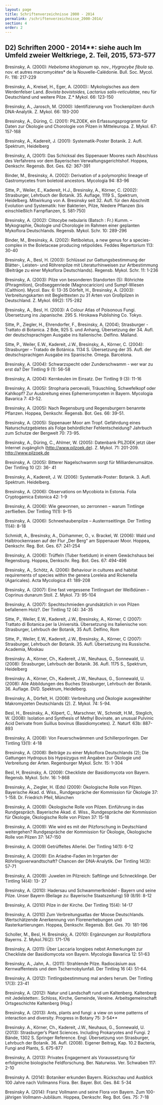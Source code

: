 ```yaml
---
layout: page
title: Schriftenverzeichnisse 2000 - 2014
permalink: /schriftenverzeichnisse_2000-2014/
section: 4
order: 2
---
```


## D2) Schriften 2000 - 2014**: siehe auch Im Umfeld zweier Weltkriege, 2. Teil, 2015,  573-577 

Bresinsky,  A.  (2000):  *Hebeloma  khogianum*  sp.  nov.,  *Hygrocybe  fibula*  sp.  nov.  et  autres macromycètes* de la Nouvelle-Calédonie. Bull. Soc. Mycol. Fr. 116: 217-229 

Bresinsky,  A.,  Kreisel,  H.,  Eger,  A.  (2000)::  Mykologisches  aus  dem  Werdenfelser  Land. *Bovista  bovistoides,  Lactarius  salis-reticulatae*,  neu  für  Deutschland  und  weitere  Pilze.  Z.* Mykol. 66: 123-150 

Bresinsky, A., Jarosch, M. (2000): Identifizierung von Trockenpilzen durch DNA-Analytik. Z. Mykol. 66: 193-200 

Bresinsky, A., Düring, C. (2001): PILZOEK, ein Erfassungsprogramm für Daten zur Ökologie und Chorologie von Pilzen in Mitteleuropa. Z. Mykol. 67: 157-168 

Bresinsky, A., Kadereit, J. (2001): Systematik-Poster Botanik. 2. Aufl. Spektrum, Heidelberg 

Bresinsky, A, (2001): Das Schicksal des Sippenauer Moores nach Abschluss des Verfahrens vor dem Bayerischen Verwaltungsgerichtshof. Hoppea, Denkschr. Regensb. Bot. Ges. 62: 367-391 

Binder, M., Bresinsky, A. (2002): Derivation of a polymorphic lineage of Gastromycetes from boletoid ancestors. Mycologia 94: 83-96 

Sitte, P., Weiler, E., Kadereit, H.J., Bresinsky, A., Körner, C. (2002): Strasburger, Lehrbuch der Botanik. 35. Auflage, 1119 S., Spektrum, Heidelberg. Mitwirkung von A. Bresinsky seit 32. Aufl. für den Abschnitt Evolution und Systematik: hier Bakterien, Pilze, Niedere Pflanzen (bis einschließlich Farnpflanzen, S. 581-750)  

Bresinsky, A. (2002): Clitocybe nebularis (Batsch : Fr.) Kumm. – Mykographie, Ökologie und Chorologie im Rahmen einer geplanten Mykoflora Deutschlands. Regensb. Mykol. Schr. 10: 289-296 

Binder, M., Bresinsky, A. (2002): Retiboletus, a new genus for a species-complex in the Boletaceae producing retipolides. Feddes Repertorium 113: 30-40 

Bresinsky, A., Besl, H. (2003): Schlüssel zur Gattungsbestimmung der Blätter-, Leisten- und Röhrenpilze mit Literaturhinweisen zur Artbestimmung (Beiträge zu einer Mykoflora Deutschlands). Regensb. Mykol. Schr. 11: 1-236 

Bresinsky, A. (2003): Pilze von besonderen Standorten (5): Röhrichte (Phragmition), Großseggenriede (Magnocaricion) und Sumpf-Wiesen (Calthion). Mycol. Bav. 6: 13-35 Dörfelt, H., Bresinsky, A. (2003): Verbreitungskarten mit Begleittexten zu 31 Arten von Großpilzen in Deutschland. Z. Mykol. 69(2): 175-282 

Bresinsky, A., Besl, H. (2003):  A Colour Atlas of Poisonous Fungi. Übersetzung ins Japanische. 295 S. Hirokawa Publishing Co. Tokyo. 

Sitte, P., Ziegler, H., Ehrendorfer, F., Bresinsky, A. (2004); Strasburger - Trattato di Botanica. 2 Bde, 925 S. und Anhang, Übersetzung der 34. Aufl. der deutschsprachigen Ausgabe ins Italienische. Delfino. Mailand. 

Sitte, P., Weiler, E.W., Kadereit, J.W., Bresinsky, A., Körner, C. (2004): Strasburger – Tratado de Botánica. 1134 S. Übersetzung der 35. Aufl. der deutschsprachigen Ausgabe ins Spanische. Omega. Barcelona. 

Bresinsky, A. (2004): Schwarzspecht oder Zunderschwamm - wer war zu erst da? Der Tintling 9 (1): 56-58  

Bresinsky, A. (2004): Kernkeulen im Einsatz. Der Tintling 9 (3): 11-16 

Bresinsky, A. (2005): Stropharia percevalii, Träuschling, Schwefelkopf oder Kahlkopf? Zur Ausbreitung eines Ephemeromyceten in Bayern. Mycologia Bavarica 7: 43-52. 

Bresinsky, A. (2005): Nach Regensburg und Regensburgern benannte Pflanzen. Hoppea, Denkschr. Regensb. Bot. Ges. 66: 39-51. 

Bresinsky, A. (2005): Sippenauer Moor am Tropf. Gefährdung eines Naturschutzgebietes als Folge behördlicher Fehlentscheidung? Jahrbuch zum Schutze der Bergwelt 70: 73-95. 

Bresinsky, A., Düring, C., Ahlmer, W. (2005): Datenbank PILZOEK jetzt über Internet zugänglich (http://www.pilzoek.de). Z. Mykol. 71: 201-209.[ http://www.pilzoek.de ](http://www.pilzoek.de/)

Bresinsky, A. (2005): Bitterer Nagelschwamm sorgt für Milliardenumsätze. Der Tintling 10 (2): 36- 41 

Bresinsky, A., Kadereit, J. W. (2006): Systematik-Poster: Botanik. 3. Aufl. Spektrum. Heidelberg. 

Bresinsky, A. (2006): Observations on Mycobiota in Estonia. Folia Cryptogamica Estonica 42: 1-9 

Bresinsky, A. (2006): Wie gewonnen, so zerronnen – warum Tintlinge zerfließen. Der Tintling 11(1): 9-15 

Bresinsky, A. (2006): Schneehaubenpilze – Austernseitlinge. Der Tintling 11(4): 8-18 

Schmidt, A., Bresinsky, A., Dürhammer, O., v. Brackel, W. (2006): Wald und Halbtrockenrasen auf der Flur „Der Berg“ am Sippenauer Moor. Hoppea, Denkschr. Reg. Bot. Ges. 67: 241-254 

Bresinsky, A. (2006): Trüffeln (Tuber foetidum) in einem Gewächshaus bei Regensburg. Hoppea, Denkschr. Reg. Bot. Ges. 67: 494-496 

Bresinsky, A., Schötz, A. (2006): Behaviour in cultures and habitat requirements of species within the genera Loreleia and Rickenella (Agaricales). Acta Mycologica 41: 189-208 

Bresinsky, A. (2007): Eine fast vergessene Tintlingsart der Weißdünen – Coprinus dunarum Stoll. Z. Mykol. 73: 95-104 

Bresinsky, A. (2007): Spechtschmieden grundsätzlich in von Pilzen befallenem Holz?. Der Tintling 12 (4): 34-35 

Sitte, P., Weiler, E.W., Kadereit, J.W., Bresinsky, A., Körner, C (2007): Trattato di Botanica per la Università. Übersetzung ins Italienische von: Strasburger, Lehrbuch der Botanik, 35 Aufl. Delfino, Rom 

Sitte, P., Weiler, E.W., Kadereit, J.W., Bresinsky, A., Körner, C (2007): Strasburger, Lehrbuch der Botanik. 35. Aufl. Übersetzung ins Russische. Academia, Moskau 

Bresinsky. A., Körner, Ch., Kadereit, J.W., Neuhaus, G., Sonnewald, U. (2008): Strasburger, Lehrbuch der Botanik. 36. Aufl. 1175 S., Spektrum, Heidelberg 

Bresinsky. A., Körner, Ch., Kadereit, J.W., Neuhaus, G., Sonnewald, U. (2008): Alle Abbildungen des Buches Strasburger, Lehrbuch der Botanik. 36. Auflage. DVD. Spektrum, Heidelberg. 

Bresinsky, A., Dörfelt, H. (2008): Verbreitung und Ökologie ausgewählter Makromyzeten Deutschlands (2). Z. Mykol. 74: 5-94. 

Besl, H., Bresinsky, A., Kilpert, C., Marschner, W., Schmidt, H.M., Steglich, W. (2008): Isolation and Synthesis of Methyl Bovinate, an unusual Pulvinic Acid Derivate from Suillus bovinus (Basidiomycetes). Z. Naturf. 63b: 887-893 

Bresinsky, A. (2008): Von Feuerschwämmen und Schillerporlingen. Der Tintling 13(1): 4-18 

Bresinsky, A. (2008): Beiträge zu einer Mykoflora Deutschlands (2); Die Gattungen Hydropus bis Hypsizygus mit Angaben zur Ökologie und Verbreitung der Arten. Regenburger Mykol. Schr. 15: 1-304 

Besl, H, Bresinsky, A. (2009): Checkliste der Basidiomycota von Bayern. Regensb. Mykol. Schr. 16: 1-868 

Bresinsky, A., Ziegler, H. (Eds) (2009): Ökologische Rolle von Pilzen. Bayerische Akad. d. Wiss., Rundgespräche der Kommission für Ökologie 37: 1-158. Dr. Friedrich Pfeil, München 

Bresinsky, A. (2009): Ökologische Rolle von Pilzen. Einführung in das Rundgespräch. Bayerische Akad. d. Wiss., Rundgespräche der Kommission für Ökologie, Ökologische Rolle von Pilzen 37: 15-18 

Bresinsky, A. (2009): Wie wird es mit der Pilzforschung in Deutschland weitergehen? Rundgespräche der Kommission für Ökologie, Ökologische Rolle von Pilzen 37: 147-150 

Bresinsky, A. (2009) Getrüffeltes Allerlei. Der Tintling 14(1): 6-12 

Bresinsky, A. (2009): Ein Ariadne-Faden im Irrgarten der Röhrlingsverwandtschaft? Chancen der DNA-Analytik. Der Tintling 14(3): 57-71 

Bresinsky, A. (2009): Juwelen im Pilzreich: Saftlinge und Schnecklinge. Der Tintling 14(4): 13- 27 

Bresinsky, A. (2010): Hadersau und Schwammerlknödel - Bayern und seine Pilze. Unser Bayern (Beilage zu: Bayerische Staatszeitung) 59 (8/9): 8-12 

Bresinsky, A. (2010) Pilze in der Kirche. Der Tintling 15(4): 14-17 

Bresinsky, A. (2010) Zum Verbreitungsatlas der Moose Deutschlands. Wertschätzende Anerkennung von Florenerhebungen und Rasterkartierungen. Hoppea, Denkschr. Regensb. Bot. Ges. 70: 181-196 

Scholler, M., Besl, H. Bresinsky, A. (2010): Ergänzungen zur Rostpilzflora Bayerns. Z. Mykol.76(2): 171-176 

Bresinsky, A. (2011): Über Laccaria longipes nebst Anmerkungen zur Checkliste der Basidiomycota von Bayern. Mycologia Bavarica 12: 51-63  

Bresinsky, A., Jahn, A.. (2011): Strahlende Pilze. Radiocäsium aus Kernwaffentests und dem Tschernobylunfall. Der Tintling 16 (4): 51-64. 

Bresinsky, A. (2012): Tintlingsbestimmung mal anders herum. Der Tintling 17(3): 23-41 

Bresinsky, A. (2012): Natur und Landschaft rund um Kaltenberg. Kaltenberg mit Jedelstetten:. Schloss, Kirche, Gemeinde, Vereine. Arbeitsgemeinschaft Ortsgeschichte Kaltenberg (Hsg.) 

Bresinsky, A. (2013): Ants, plants and fungi: a view on some patterns of interaction and diversity. Progress in Botany 75: 3-54** 

Bresinsky. A., Körner, Ch., Kadereit, J.W., Neuhaus, G., Sonnewald, U. (2013): Strasburger’s Plant Sciences. Including Prokaryotes and Fungi. 2 Bände, 1302 S. Springer Reference. Engl. Übersetzung von Strasburger, Lehrbuch der Botanik. 36. Aufl. (2008). Eigener Beitrag, Kap. 10.2 Bacteria, Fungi and Plants, S. 675-877 

Bresinsky, A. (2013): Privates Engagement als Voraussetzung für erfolgreiche biologische Feldforschung. Ber. Naturwiss. Ver. Schwaben 117: 2-10 

Bresinsky A. (2014): Botaniker erkunden Bayern. Rückschau und Ausblick 100 Jahre nach Vollmanns Flora. Ber. Bayer. Bot. Ges. 84: 5-34 

Bresinsky A. (2014): Franz Vollmann und seine Flora von Bayern. Zum 100-jährigen Vollmann-Jubiläum. Hoppea, Denkschr. Reg. Bot. Ges. 75: 7-18 

